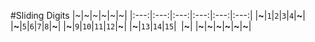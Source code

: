 #Sliding Digits
|~|~|~|~|~|~|
|:---:|:---:|:---:|:---:|:---:|:---:|
|**~**|`1`|`2`|`3`|`4`|**~**|
|**~**|`5`|`6`|`7`|`8`|**~**|
|**~**|`9`|`10`|`11`|`12`|**~**|
|**~**|`13`|`14`|`15`|` `|**~**|
|**~**|**~**|**~**|**~**|**~**|**~**|